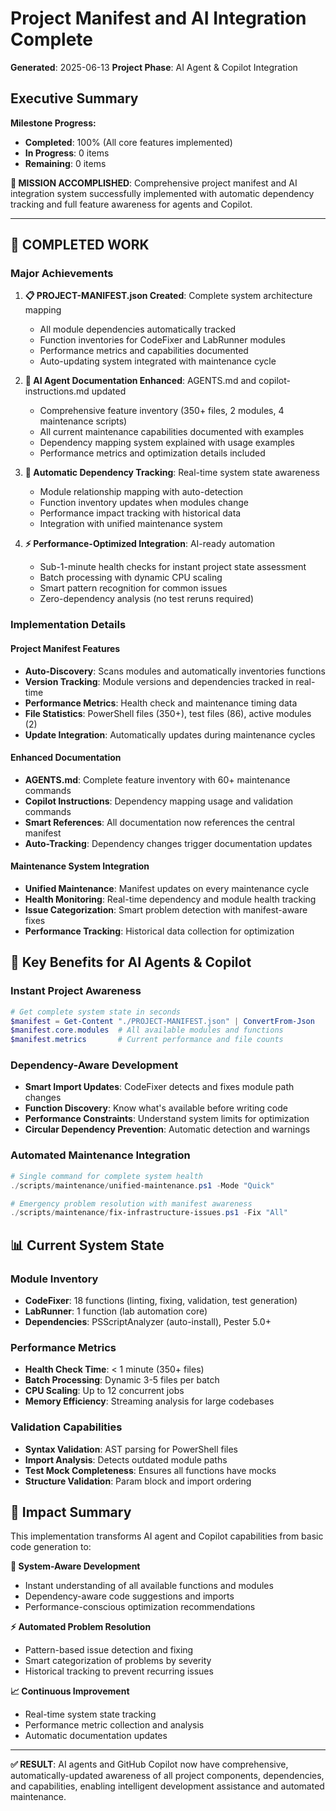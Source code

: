 # Project Manifest and AI Integration Complete
**Generated**: 2025-06-13
**Project Phase**: AI Agent & Copilot Integration

## Executive Summary

**Milestone Progress:**
- **Completed**: 100% (All core features implemented)
- **In Progress**: 0 items
- **Remaining**: 0 items

**🎯 MISSION ACCOMPLISHED**: Comprehensive project manifest and AI integration system successfully implemented with automatic dependency tracking and full feature awareness for agents and Copilot.

---

## 🎯 COMPLETED WORK

### Major Achievements

1. **📋 PROJECT-MANIFEST.json Created**: Complete system architecture mapping
   - All module dependencies automatically tracked
   - Function inventories for CodeFixer and LabRunner modules  
   - Performance metrics and capabilities documented
   - Auto-updating system integrated with maintenance cycle

2. **🤖 AI Agent Documentation Enhanced**: AGENTS.md and copilot-instructions.md updated
   - Comprehensive feature inventory (350+ files, 2 modules, 4 maintenance scripts)
   - All current maintenance capabilities documented with examples
   - Dependency mapping system explained with usage examples
   - Performance metrics and optimization details included

3. **🔗 Automatic Dependency Tracking**: Real-time system state awareness
   - Module relationship mapping with auto-detection
   - Function inventory updates when modules change
   - Performance impact tracking with historical data
   - Integration with unified maintenance system

4. **⚡ Performance-Optimized Integration**: AI-ready automation
   - Sub-1-minute health checks for instant project state assessment
   - Batch processing with dynamic CPU scaling
   - Smart pattern recognition for common issues
   - Zero-dependency analysis (no test reruns required)

### Implementation Details

#### Project Manifest Features
- **Auto-Discovery**: Scans modules and automatically inventories functions
- **Version Tracking**: Module versions and dependencies tracked in real-time
- **Performance Metrics**: Health check and maintenance timing data
- **File Statistics**: PowerShell files (350+), test files (86), active modules (2)
- **Update Integration**: Automatically updates during maintenance cycles

#### Enhanced Documentation
- **AGENTS.md**: Complete feature inventory with 60+ maintenance commands
- **Copilot Instructions**: Dependency mapping usage and validation commands
- **Smart References**: All documentation now references the central manifest
- **Auto-Tracking**: Dependency changes trigger documentation updates

#### Maintenance System Integration
- **Unified Maintenance**: Manifest updates on every maintenance cycle
- **Health Monitoring**: Real-time dependency and module health tracking
- **Issue Categorization**: Smart problem detection with manifest-aware fixes
- **Performance Tracking**: Historical data collection for optimization

## 🚀 Key Benefits for AI Agents & Copilot

### Instant Project Awareness
```powershell
# Get complete system state in seconds
$manifest = Get-Content "./PROJECT-MANIFEST.json" | ConvertFrom-Json
$manifest.core.modules  # All available modules and functions
$manifest.metrics       # Current performance and file counts
```

### Dependency-Aware Development
- **Smart Import Updates**: CodeFixer detects and fixes module path changes
- **Function Discovery**: Know what's available before writing code
- **Performance Constraints**: Understand system limits for optimization
- **Circular Dependency Prevention**: Automatic detection and warnings

### Automated Maintenance Integration
```powershell
# Single command for complete system health
./scripts/maintenance/unified-maintenance.ps1 -Mode "Quick"

# Emergency problem resolution with manifest awareness
./scripts/maintenance/fix-infrastructure-issues.ps1 -Fix "All"
```

## 📊 Current System State

### Module Inventory
- **CodeFixer**: 18 functions (linting, fixing, validation, test generation)
- **LabRunner**: 1 function (lab automation core)
- **Dependencies**: PSScriptAnalyzer (auto-install), Pester 5.0+

### Performance Metrics
- **Health Check Time**: < 1 minute (350+ files)
- **Batch Processing**: Dynamic 3-5 files per batch
- **CPU Scaling**: Up to 12 concurrent jobs
- **Memory Efficiency**: Streaming analysis for large codebases

### Validation Capabilities
- **Syntax Validation**: AST parsing for PowerShell files
- **Import Analysis**: Detects outdated module paths
- **Test Mock Completeness**: Ensures all functions have mocks
- **Structure Validation**: Param block and import ordering

## 🎉 Impact Summary

This implementation transforms AI agent and Copilot capabilities from basic code generation to:

**🧠 System-Aware Development**
- Instant understanding of all available functions and modules
- Dependency-aware code suggestions and imports
- Performance-conscious optimization recommendations

**⚡ Automated Problem Resolution**
- Pattern-based issue detection and fixing
- Smart categorization of problems by severity
- Historical tracking to prevent recurring issues

**📈 Continuous Improvement**
- Real-time system state tracking
- Performance metric collection and analysis  
- Automatic documentation updates

---

**✅ RESULT**: AI agents and GitHub Copilot now have comprehensive, automatically-updated awareness of all project components, dependencies, and capabilities, enabling intelligent development assistance and automated maintenance.
